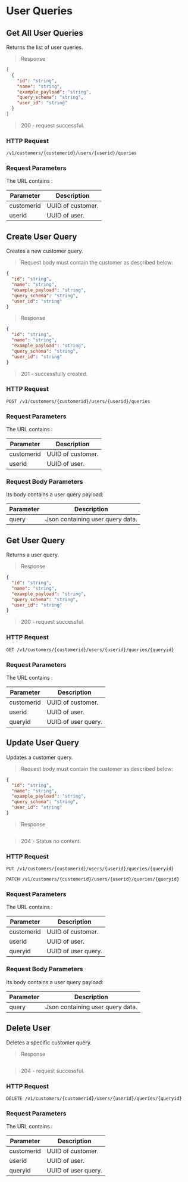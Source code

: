 # User Queries

## Get All User Queries

Returns the list of user queries.

> Response

```json
[
  {
    "id": "string",
    "name": "string",
    "example_payload": "string",
    "query_schema": "string",
    "user_id": "string"
  }
]
```

> 200 - request successful.

### HTTP Request

`/v1/customers/{customerid}/users/{userid}/queries`

### Request Parameters

The URL contains :

| Parameter  | Description       |
| ---------- | ----------------- |
| customerid | UUID of customer. |
| userid     | UUID of user.     |

## Create User Query

Creates a new customer query.

> Request body must contain the customer as described below:

```json
{
  "id": "string",
  "name": "string",
  "example_payload": "string",
  "query_schema": "string",
  "user_id": "string"
}
```

> Response

```json
{
  "id": "string",
  "name": "string",
  "example_payload": "string",
  "query_schema": "string",
  "user_id": "string"
}
```

> 201 - successfully created.

### HTTP Request

`POST /v1/customers/{customerid}/users/{userid}/queries`

### Request Parameters

The URL contains :

| Parameter  | Description       |
| ---------- | ----------------- |
| customerid | UUID of customer. |
| userid     | UUID of user.     |

### Request Body Parameters

Its body contains a user query payload:

| Parameter | Description                      |
| --------- | -------------------------------- |
| query     | Json containing user query data. |

## Get User Query

Returns a user query.

> Response

```json
{
  "id": "string",
  "name": "string",
  "example_payload": "string",
  "query_schema": "string",
  "user_id": "string"
}
```

> 200 - request successful.

### HTTP Request

`GET /v1/customers/{customerid}/users/{userid}/queries/{queryid}`

### Request Parameters

The URL contains :

| Parameter  | Description         |
| ---------- | ------------------- |
| customerid | UUID of customer.   |
| userid     | UUID of user.       |
| queryid    | UUID of user query. |

## Update User Query

Updates a customer query.

> Request body must contain the customer as described below:

```json
{
  "id": "string",
  "name": "string",
  "example_payload": "string",
  "query_schema": "string",
  "user_id": "string"
}
```

> Response

```json

```

> 204 - Status no content.

### HTTP Request

`PUT /v1/customers/{customerid}/users/{userid}/queries/{queryid}`

`PATCH /v1/customers/{customerid}/users/{userid}/queries/{queryid}`

### Request Parameters

The URL contains :

| Parameter  | Description         |
| ---------- | ------------------- |
| customerid | UUID of customer.   |
| userid     | UUID of user.       |
| queryid    | UUID of user query. |

### Request Body Parameters

Its body contains a user query payload:

| Parameter | Description                      |
| --------- | -------------------------------- |
| query     | Json containing user query data. |

## Delete User

Deletes a specific customer query.

> Response

```json

```

> 204 - request successful.

### HTTP Request

`DELETE /v1/customers/{customerid}/users/{userid}/queries/{queryid}`

### Request Parameters

The URL contains :

| Parameter  | Description         |
| ---------- | ------------------- |
| customerid | UUID of customer.   |
| userid     | UUID of user.       |
| queryid    | UUID of user query. |
